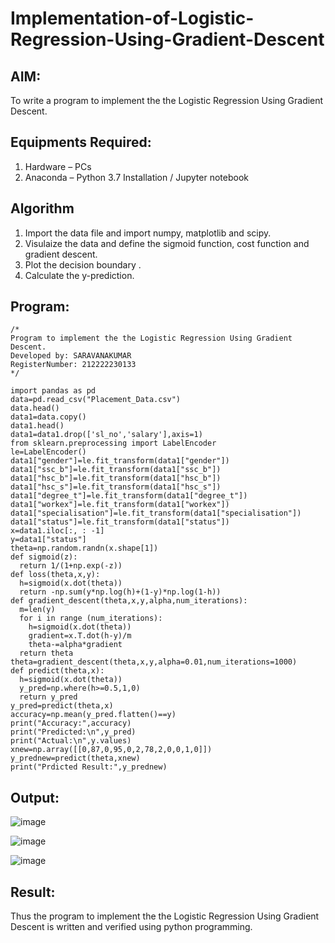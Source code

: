 # Implementation-of-Logistic-Regression-Using-Gradient-Descent

## AIM:
To write a program to implement the the Logistic Regression Using Gradient Descent.

## Equipments Required:
1. Hardware – PCs
2. Anaconda – Python 3.7 Installation / Jupyter notebook

## Algorithm
1. Import the data file and import numpy, matplotlib and scipy.
2. Visulaize the data and define the sigmoid function, cost function and gradient descent.
3. Plot the decision boundary .
4. Calculate the y-prediction.

## Program:
```
/*
Program to implement the the Logistic Regression Using Gradient Descent.
Developed by: SARAVANAKUMAR
RegisterNumber: 212222230133 
*/

import pandas as pd
data=pd.read_csv("Placement_Data.csv")
data.head()
data1=data.copy()
data1.head()
data1=data1.drop(['sl_no','salary'],axis=1)
from sklearn.preprocessing import LabelEncoder
le=LabelEncoder()
data1["gender"]=le.fit_transform(data1["gender"])
data1["ssc_b"]=le.fit_transform(data1["ssc_b"])
data1["hsc_b"]=le.fit_transform(data1["hsc_b"])
data1["hsc_s"]=le.fit_transform(data1["hsc_s"])
data1["degree_t"]=le.fit_transform(data1["degree_t"])
data1["workex"]=le.fit_transform(data1["workex"])
data1["specialisation"]=le.fit_transform(data1["specialisation"])
data1["status"]=le.fit_transform(data1["status"])
x=data1.iloc[:, : -1]
y=data1["status"]
theta=np.random.randn(x.shape[1])
def sigmoid(z):
  return 1/(1+np.exp(-z))
def loss(theta,x,y):
  h=sigmoid(x.dot(theta))
  return -np.sum(y*np.log(h)+(1-y)*np.log(1-h)) 
def gradient_descent(theta,x,y,alpha,num_iterations):
  m=len(y)
  for i in range (num_iterations):
    h=sigmoid(x.dot(theta))
    gradient=x.T.dot(h-y)/m
    theta-=alpha*gradient
  return theta
theta=gradient_descent(theta,x,y,alpha=0.01,num_iterations=1000)
def predict(theta,x):
  h=sigmoid(x.dot(theta))
  y_pred=np.where(h>=0.5,1,0)
  return y_pred
y_pred=predict(theta,x)
accuracy=np.mean(y_pred.flatten()==y)
print("Accuracy:",accuracy)
print("Predicted:\n",y_pred)
print("Actual:\n",y.values)
xnew=np.array([[0,87,0,95,0,2,78,2,0,0,1,0]])
y_prednew=predict(theta,xnew)
print("Prdicted Result:",y_prednew)
```

## Output:
![image](https://github.com/Saravana-kumar369/-Implementation-of-Logistic-Regression-Using-Gradient-Descent/assets/117925254/20d4f9c8-6b5a-4bda-b13a-a4eaf2903d2a)

![image](https://github.com/Saravana-kumar369/-Implementation-of-Logistic-Regression-Using-Gradient-Descent/assets/117925254/5d17e129-9dbf-4f26-843a-e05ba9803da1)

![image](https://github.com/Saravana-kumar369/-Implementation-of-Logistic-Regression-Using-Gradient-Descent/assets/117925254/0b8af54c-68ae-4b00-883a-6d5a17846012)



## Result:
Thus the program to implement the the Logistic Regression Using Gradient Descent is written and verified using python programming.

